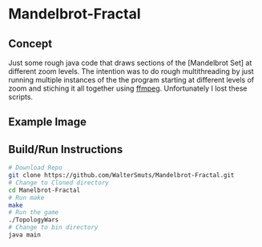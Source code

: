 # Mandelbrot-Fractal

Concept
-------
Just some rough java code that draws sections of the [Mandelbrot Set] at different zoom levels. The intention was to do rough multithreading by just running multiple instances of the the program starting at different levels of zoom and stiching it all together using [ffmpeg]. Unfortunately I lost these scripts.

Example Image
-------------

Build/Run Instructions
----------------------
```bash
# Download Repo
git clone https://github.com/WalterSmuts/Mandelbrot-Fractal.git
# Change to Cloned directory
cd Manelbrot-Fractal
# Run make
make
# Run the game
./TopologyWars
# Change to bin directory
java main
```

[Madelbrot Set]: https://en.wikipedia.org/wiki/Mandelbrot_set
[ffmpeg]: https://www.ffmpeg.org/
